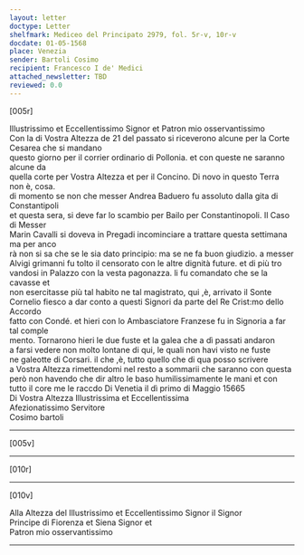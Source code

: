 ```yaml
---
layout: letter
doctype: Letter
shelfmark: Mediceo del Principato 2979, fol. 5r-v, 10r-v
docdate: 01-05-1568
place: Venezia
sender: Bartoli Cosimo
recipient: Francesco I de' Medici
attached_newsletter: TBD
reviewed: 0.0
---
```


[005r]  
  
  
Illustrissimo et Eccellentissimo Signor et Patron mio osservantissimo  
Con la di Vostra Altezza de 21 del passato si riceverono alcune per la Corte Cesarea che si mandano  
questo giorno per il corrier ordinario di Pollonia. et con queste ne saranno alcune da  
quella corte per Vostra Altezza et per il Concino. Di novo in questo Terra non è, cosa.  
di momento se non che messer Andrea Baduero fu assoluto dalla gita di Constantipoli  
et questa sera, si deve far lo scambio per Bailo per Constantinopoli. Il Caso di Messer  
Marin Cavalli si doveva in Pregadi incominciare a trattare questa settimana ma per anco  
rà non si sa che se le sia dato principio: ma se ne fa buon giudizio. a messer  
Alvigi grimanni fu tolto il censorato con le altre dignità future. et di più tro  
vandosi in Palazzo con la vesta pagonazza. li fu comandato che se la cavasse et  
non esercitasse più tal habito ne tal magistrato, qui ,è, arrivato il Sonte  
Cornelio fiesco a dar conto a questi Signori da parte del Re Crist:mo dello Accordo  
fatto con Condé. et hieri con lo Ambasciatore Franzese fu in Signoria a far tal comple  
mento. Tornarono hieri le due fuste et la galea che a dì passati andaron  
a farsi vedere non molto lontane di qui, le quali non havi visto ne fuste  
ne galeotte di Corsari. il che ,è, tutto quello che di qua posso scrivere  
a Vostra Altezza rimettendomi nel resto a sommarii che saranno con questa  
però non havendo che dir altro le baso humilissimamente le mani et con  
tutto il core me le raccdo Di Venetia il dì primo di Maggio 15665  
Di Vostra Altezza Illustrissima et Eccellentissima  
Afezionatissimo Servitore  
Cosimo bartoli  
  
---  

[005v]  
  
  
  
---  

[010r]  
  
  
  
---  

[010v]  
  
  
Alla Altezza del Illustrissimo et Eccellentissimo Signor il Signor  
Principe di Fiorenza et Siena Signor et  
Patron mio osservantissimo  
  
---  

